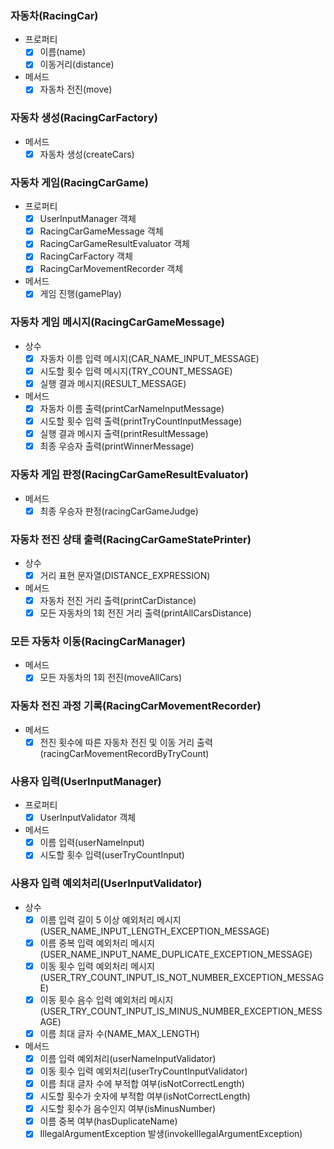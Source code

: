 
### 자동차(RacingCar)
- 프로퍼티
  - [x] 이름(name)
  - [x] 이동거리(distance)
  
- 메서드
  - [x] 자동차 전진(move)

### 자동차 생성(RacingCarFactory)
- 메서드
  - [x] 자동차 생성(createCars)

### 자동차 게임(RacingCarGame)
- 프로퍼티
  - [x] UserInputManager 객체
  - [x] RacingCarGameMessage 객체
  - [x] RacingCarGameResultEvaluator 객체
  - [x] RacingCarFactory 객체
  - [x] RacingCarMovementRecorder 객체
  
- 메서드
  - [x] 게임 진행(gamePlay)

### 자동차 게임 메시지(RacingCarGameMessage)
- 상수
  - [x] 자동차 이름 입력 메시지(CAR_NAME_INPUT_MESSAGE)
  - [x] 시도할 횟수 입력 메시지(TRY_COUNT_MESSAGE)
  - [x] 실행 결과 메시지(RESULT_MESSAGE)
  
- 메서드 
  - [x] 자동차 이름 출력(printCarNameInputMessage)
  - [x] 시도할 횟수 입력 출력(printTryCountInputMessage)
  - [x] 실행 결과 메시지 출력(printResultMessage)
  - [x] 최종 우승자 출력(printWinnerMessage)
    
### 자동차 게임 판정(RacingCarGameResultEvaluator)
- 메서드
  - [x] 최종 우승자 판정(racingCarGameJudge)

### 자동차 전진 상태 출력(RacingCarGameStatePrinter)
- 상수
  - [x] 거리 표현 문자열(DISTANCE_EXPRESSION)
  
- 메서드
  - [x] 자동차 전진 거리 출력(printCarDistance)
  - [x] 모든 자동차의 1회 전진 거리 출력(printAllCarsDistance)

### 모든 자동차 이동(RacingCarManager)
- 메서드
  - [x] 모든 자동차의 1회 전진(moveAllCars)

### 자동차 전진 과정 기록(RacingCarMovementRecorder)
- 메서드
  - [x] 전진 횟수에 따른 자동차 전진 및 이동 거리 출력(racingCarMovementRecordByTryCount)

### 사용자 입력(UserInputManager)
- 프로퍼티
  - [x] UserInputValidator 객체
  
- 메서드
  - [x] 이름 입력(userNameInput)
  - [x] 시도할 횟수 입력(userTryCountInput)

### 사용자 입력 예외처리(UserInputValidator)
- 상수
  - [x] 이름 입력 길이 5 이상 예외처리 메시지(USER_NAME_INPUT_LENGTH_EXCEPTION_MESSAGE)
  - [x] 이름 중복 입력 예외처리 메시지(USER_NAME_INPUT_NAME_DUPLICATE_EXCEPTION_MESSAGE)
  - [x] 이동 횟수 입력 예외처리 메시지(USER_TRY_COUNT_INPUT_IS_NOT_NUMBER_EXCEPTION_MESSAGE)
  - [x] 이동 횟수 음수 입력 예외처리 메시지(USER_TRY_COUNT_INPUT_IS_MINUS_NUMBER_EXCEPTION_MESSAGE)
  - [x] 이름 최대 글자 수(NAME_MAX_LENGTH)
  
- 메서드
  - [x] 이름 입력 예외처리(userNameInputValidator)
  - [x] 이동 횟수 입력 예외처리(userTryCountInputValidator)
  - [x] 이름 최대 글자 수에 부적합 여부(isNotCorrectLength)
  - [x] 시도할 횟수가 숫자에 부적합 여부(isNotCorrectLength)
  - [x] 시도할 횟수가 음수인지 여부(isMinusNumber)
  - [x] 이름 중복 여부(hasDuplicateName)
  - [x] IllegalArgumentException 발생(invokeIllegalArgumentException)